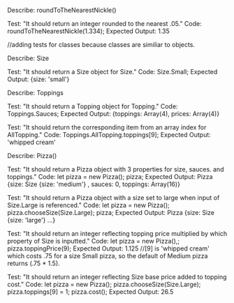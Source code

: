 Describe: roundToTheNearestNickle()

Test: "It should return an integer rounded to the nearest .05."
Code: 
roundToTheNearestNickle(1.334);
Expected Output: 1.35

//adding tests for classes because classes are similiar to objects.

Describe: Size

Test: "It should return a Size object for Size."
Code:
Size.Small;
Expected Output: {size: 'small'}

Describe: Toppings

Test: "It should return a Topping object for Topping."
Code:
Toppings.Sauces;
Expected Output: {toppings: Array(4), prices: Array(4)}

Test: "It should return the corresponding item from an array index for AllTopping."
Code:
Toppings.AllTopping.toppings[9];
Expected Output: 'whipped cream'

Describe: Pizza()

Test: "It should return a Pizza object with 3 properties for size, sauces. and toppings."
Code:
let pizza = new Pizza();
pizza;
Expected Output: Pizza {size: Size {size: 'medium'} , sauces: 0, toppings: Array(16)}

Test: "It should return a Pizza object with a size set to large when input of Size.Large is referenced."
Code: 
let pizza = new Pizza();
pizza.chooseSize(Size.Large);
pizza;
Expected Output: Pizza {size: Size {size: 'large'} ...}

Test: "It should return an integer reflecting topping price multiplied by which property of Size is inputted."
Code: 
let pizza = new Pizza(),;
pizza.toppingPrice(9);
Expected Output: 1.125
//[9] is 'whipped cream' which costs .75 for a size Small pizza, so the default of Medium pizza returns (.75 * 1.5).

Test: "It should return an integer reflecting Size base price added to topping cost."
Code: 
let pizza = new Pizza();
pizza.chooseSize(Size.Large);
pizza.toppings[9] = 1;
pizza.cost(); 
Expected Output: 26.5

